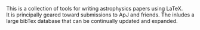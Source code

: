 This is a collection of tools for writing astrophysics papers using LaTeX.  
It is principally geared toward submissions to ApJ and friends. The inludes a 
large bibTex database that can be continually updated and expanded.